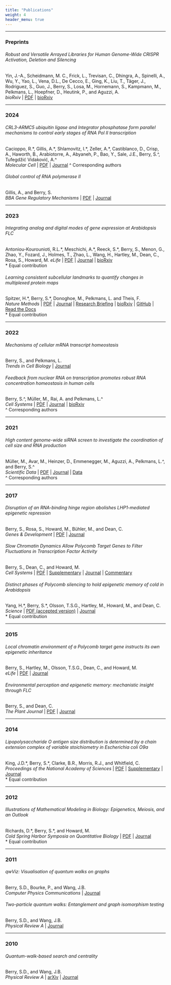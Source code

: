 ```yaml
---
title: "Publications"
weight: 4
header_menu: true
---
```


---

### Preprints

###### Robust and Versatile Arrayed Libraries for Human Genome-Wide CRISPR Activation, Deletion and Silencing
Yin, J.-A., Scheidmann, M. C., Frick, L., Trevisan, C., Dhingra, A., Spinelli, A., Wu, Y., Yao, L., Vena, D.L., De Cecco, E., Ging, K., Liu, T., Täger, J., Rodriguez, S., Guo, J., Berry, S., Losa, M., Hornemann, S., Kampmann, M., Pelkmans, L., Hoepfner, D., Heutink, P., and Aguzzi, A.  
*bioRxiv* 
| [PDF](https://www.biorxiv.org/content/10.1101/2022.05.25.493370v1.full.pdf)
| [bioRxiv](https://www.biorxiv.org/content/10.1101/2022.05.25.493370)

---

### 2024

###### CRL3-ARMC5 ubiquitin ligase and Integrator phosphatase form parallel mechanisms to control early stages of RNA Pol II transcription
Cacioppo, R.\*, Gillis, A.\*, Shlamovitz, I.\*, Zeller, A.\*, Castiblanco, D., Crisp, A., Haworth, B., Arabiotorre, A., Abyaneh, P., Bao, Y., Sale, J.E., Berry, S.^, Tufegdžić Vidaković, A.^  
*Molecular Cell* 
| [PDF](papers/cacioppo_et_al_2024.pdf)
| [Journal](https://doi.org/10.1016/j.molcel.2024.11.024)
^ Corresponding authors


###### Global control of RNA polymerase II
Gillis, A., and Berry, S.  
*BBA Gene Regulatory Mechanisms* 
| [PDF](papers/gillis_bba_2024.pdf)
| [Journal](https://doi.org/10.1016/j.bbagrm.2024.195024)

---

### 2023

###### Integrating analog and digital modes of gene expression at Arabidopsis *FLC*
Antoniou-Kourounioti, R.L.\*, Meschichi, A.\*, Reeck, S.\*, Berry, S., Menon, G., Zhao, Y., Fozard, J., Holmes, T., Zhao, L., Wang, H., Hartley, M., Dean, C., Rosa, S., Howard, M.
*eLife*
| [PDF](papers/antoniou-kourounioti_et_al_elife_2023.pdf)
| [Journal](https://doi.org/10.7554/eLife.79743)
| [bioRxiv](https://doi.org/10.1101/2022.07.04.498694)  
\* Equal contribution


###### Learning consistent subcellular landmarks to quantify changes in multiplexed protein maps
Spitzer, H.\*, Berry, S.\*, Donoghoe, M., Pelkmans, L. and Theis, F.  
*Nature Methods* 
| [PDF](papers/spitzer_et_al_nat_methods_2023.pdf)
| [Journal](https://doi.org/10.1038/s41592-023-01894-z)
| [Research Briefing](https://doi.org/10.1038/s41592-023-01895-y)
| [bioRxiv](https://www.biorxiv.org/content/10.1101/2022.05.07.490900)
| [GitHub](https://github.com/theislab/campa)
| [Read the Docs](https://campa.readthedocs.io/en/stable/)  
\* Equal contribution

---

### 2022

###### Mechanisms of cellular mRNA transcript homeostasis
Berry, S., and Pelkmans, L.  
*Trends in Cell Biology*
| [Journal](https://doi.org/10.1016/j.tcb.2022.05.003)

###### Feedback from nuclear RNA on transcription promotes robust RNA concentration homeostasis in human cells
Berry, S.^, Müller, M., Rai, A. and Pelkmans, L.^  
*Cell Systems*
| [PDF](papers/berry_et_al_cell_systems_2022.pdf)
| [Journal](https://doi.org/10.1016/j.cels.2022.04.005)
| [bioRxiv](https://doi.org/10.1101/2021.05.17.444432)  
^ Corresponding authors

---

### 2021

###### High content genome-wide siRNA screen to investigate the coordination of cell size and RNA production
Müller, M., Avar, M., Heinzer, D., Emmenegger, M., Aguzzi, A., Pelkmans, L.^, and Berry, S.^  
*Scientific Data*
| [PDF](papers/mueller_et_al_sci_data_2021.pdf)
| [Journal](http://dx.doi.org/10.1038/s41597-021-00944-5)
| [Data](https://doi.org/10.17867/10000157)  
^ Corresponding authors

---

### 2017

###### Disruption of an RNA-binding hinge region abolishes LHP1-mediated epigenetic repression
Berry, S., Rosa, S., Howard, M., Bühler, M., and Dean, C.  
*Genes & Development*
| [PDF](papers/berry_et_al_genes_dev_2017.pdf)
| [Journal](http://dx.doi.org/10.1101/gad.305227.117)

###### Slow Chromatin Dynamics Allow Polycomb Target Genes to Filter Fluctuations in Transcription Factor Activity
Berry, S., Dean, C., and Howard, M.  
*Cell Systems*
| [PDF](papers/berry_et_al_cell_systems_2017.pdf)
| [Supplementary](papers/berry_et_al_cell_systems_2017_supplementary.pdf)
| [Journal](http://dx.doi.org/10.1016/j.cels.2017.02.013)
| [Commentary](https://doi.org/10.1016/j.cels.2017.04.005)

###### Distinct phases of Polycomb silencing to hold epigenetic memory of cold in Arabidopsis
Yang, H.\*, Berry, S.\*, Olsson, T.S.G., Hartley, M., Howard, M., and Dean, C.  
*Science*
| [PDF (accepted version)](papers/yang_et_al_science_2017.pdf)
| [Journal](http://dx.doi.org/10.1126/science.aan1121)  
\* Equal contribution

---

### 2015

###### Local chromatin environment of a Polycomb target gene instructs its own epigenetic inheritance
Berry, S., Hartley, M., Olsson, T.S.G., Dean, C., and Howard, M.  
*eLife*
| [PDF](papers/berry_et_al_elife_2015.pdf)
| [Journal](http://dx.doi.org/10.7554/elife.07205)

###### Environmental perception and epigenetic memory: mechanistic insight through *FLC*
Berry, S., and Dean, C.  
*The Plant Journal*
| [PDF](papers/berry_and_dean_plant_journal_2015.pdf)
| [Journal](http://dx.doi.org/10.1111/tpj.12869)

---

### 2014

###### Lipopolysaccharide O antigen size distribution is determined by a chain extension complex of variable stoichiometry in Escherichia coli O9a
King, J.D.\*, Berry, S.\*, Clarke, B.R., Morris, R.J., and Whitfield, C.  
*Proceedings of the National Academy of Sciences*
| [PDF](papers/king_et_al_pnas_2014.pdf)
| [Supplementary](papers/king_et_al_pnas_2014_supplementary.pdf)
| [Journal](http://dx.doi.org/10.1073/pnas.1400814111)  
\* Equal contribution

---

### 2012

###### Illustrations of Mathematical Modeling in Biology: Epigenetics, Meiosis, and an Outlook
Richards, D.\*, Berry, S.\*, and Howard, M.  
*Cold Spring Harbor Symposia on Quantitative Biology*
| [PDF](papers/richards_et_al_cshs_2012.pdf)
| [Journal](http://dx.doi.org/10.1101/sqb.2013.77.015941)  
\* Equal contribution

---

### 2011

###### qwViz: Visualisation of quantum walks on graphs
Berry, S.D., Bourke, P., and Wang, J.B.  
*Computer Physics Communications*
| [Journal](http://dx.doi.org/10.1016/j.cpc.2011.06.002)

###### Two-particle quantum walks: Entanglement and graph isomorphism testing
Berry, S.D., and Wang, J.B.  
*Physical Review A*
| [Journal](http://dx.doi.org/10.1103/physreva.83.042317)
<!--- [PDF](papers/berry_et_al_pra_2011.pdf) --->

---

### 2010

###### Quantum-walk-based search and centrality
Berry, S.D., and Wang, J.B.  
*Physical Review A*
| [arXiv](https://arxiv.org/abs/1010.0764)
| [Journal](http://dx.doi.org/10.1103/physreva.82.042333)
<!--- | [PDF](papers/berry_et_al_pra_2010.pdf) --->
